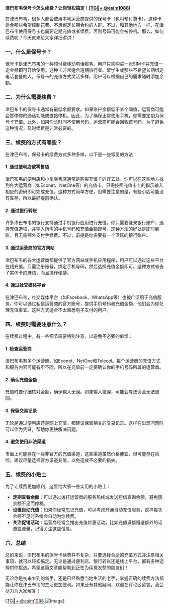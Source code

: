 **津巴布韦保号卡怎么续费？让你轻松搞定！[[TG💪+ @esim1088](https://t.me/s/esim1088)]**

在津巴布韦，很多人都会使用本地运营商提供的保号卡（也叫预付费卡）。这种卡适合那些希望控制花费、不想绑定长期合约的人群。不过，和其他地方一样，在津巴布韦使用保号卡也需要定期充值或者续费，否则号码可能会被停机。那么，如何续费呢？今天就来给大家详细讲讲！

### 一、什么是保号卡？

保号卡是津巴布韦的一种预付费移动电话服务。用户只需购买一张SIM卡并充值一定金额即可开始使用。这种卡非常适合短期旅行者、留学生或那些不希望长期绑定电话套餐的人。保号卡的充值方式灵活多样，用户可以根据自己的需求随时添加余额。

### 二、为什么需要续费？

津巴布韦的保号卡通常有最低余额要求。如果账户余额低于某个阈值，运营商可能会暂停你的通话功能或直接停机。因此，为了确保正常使用手机，你需要定期为保号卡充值。此外，如果你长时间不使用号码，运营商可能会回收该号码。为了避免这种情况，及时续费是非常必要的。

### 三、续费的方式有哪些？

在津巴布韦，保号卡的续费方式多种多样，以下是一些常见的方法：

#### 1. **通过便利店或零售店**
津巴布韦的便利店和小型零售店通常是购买充值卡的好去处。你可以在这些地方找到各大运营商（如Econet、NetOne等）的充值卡。只需按照充值卡上的指示输入相应的密码即可完成充值。这种方式简单方便，但需要注意的是，有些小店可能没有库存，所以最好提前确认。

#### 2. **通过银行转账**
许多津巴布韦的银行支持通过手机银行应用进行充值。你只需要登录银行账户，选择充值选项，并输入所需的手机号码和充值金额即可。这种方法的好处是即时到账，且无需额外支付手续费。不过，前提是你需要有一个活跃的银行账户。

#### 3. **通过运营商的官方网站**
津巴布韦的各大运营商都提供了官方网站或手机应用程序，用户可以通过这些平台在线充值。只需注册账号，绑定手机号码，然后选择充值金额即可。这种方式省去了实体卡的麻烦，而且操作便捷。

#### 4. **通过社交媒体平台**
在津巴布韦，社交媒体平台（如Facebook、WhatsApp等）也被广泛用于充值服务。你可以通过私信运营商的官方账号，提供手机号码和充值金额，他们会为你处理充值事宜。这种方式适合不太熟悉电子支付的用户。

### 四、续费时需要注意什么？

在续费过程中，有一些细节需要特别注意，以避免不必要的麻烦：

#### 1. **检查运营商**
津巴布韦有多个运营商，如Econet、NetOne和Telecel。每个运营商的充值方式和服务内容可能有所不同，所以在充值前一定要确认你的手机号码所属的运营商。

#### 2. **确认充值金额**
充值时要仔细核对金额，确保输入无误。如果输入错误，可能会导致资金无法退回。

#### 3. **保留交易记录**
无论是通过便利店还是网上充值，都建议保留相关的交易记录。这样在出现问题时可以作为凭证，帮助你更快解决问题。

#### 4. **避免使用非法渠道**
市面上可能存在一些非官方的充值渠道，这些渠道虽然价格便宜，但可能存在风险。建议尽量选择官方渠道充值，以免造成不必要的损失。

### 五、续费的小贴士

为了让续费更加顺利，这里给大家一些实用的小贴士：

- **定期查看余额**：可以通过拨打运营商的服务热线或发送短信查询余额，避免因余额不足而停机。
- **设置自动充值**：如果你经常忘记充值，可以考虑开通自动充值服务，这样每次余额不足时系统会自动为你续费。
- **关注促销活动**：运营商经常会推出充值优惠活动，比如充值满额赠送额外的话费或流量，记得关注这些信息。

### 六、总结

总的来说，津巴布韦的保号卡续费并不复杂，只要选择合适的充值方式并注意相关事项，就可以轻松搞定。无论是通过便利店、银行转账还是线上平台，都有多种选择供你挑选。希望这篇文章能帮助到正在为续费发愁的朋友们！

无论你是初来乍到的新手，还是已经熟悉当地生活的老手，掌握正确的续费方法都能让你在津巴布韦的生活更加便利。如果还有其他疑问，欢迎在评论区留言，我会尽力为大家解答！

[[TG💪+ @esim1088](https://t.me/s/esim1088) ![Image](https://i.postimg.cc/4NQfJmqS/Snipaste-2025-05-13-00-14-12.png)]